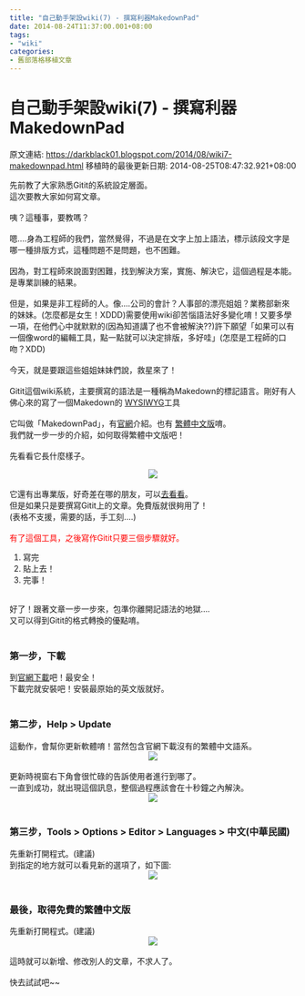 ```yaml
---
title: "自己動手架設wiki(7) - 撰寫利器MakedownPad"
date: 2014-08-24T11:37:00.001+08:00
tags: 
- "wiki"
categories:
- 舊部落格移植文章
---
```


# 自己動手架設wiki(7) - 撰寫利器MakedownPad

原文連結: https://darkblack01.blogspot.com/2014/08/wiki7-makedownpad.html
移植時的最後更新日期: 2014-08-25T08:47:32.921+08:00

先前教了大家熟悉Gitit的系統設定層面。<br />這次要教大家如何寫文章。<br /><br />咦？這種事，要教嗎？<br /><br />嗯....身為工程師的我們，當然覺得，不過是在文字上加上語法，標示該段文字是哪一種排版方式，這種問題不是問題，也不困難。<br /><br />因為，對工程師來說面對困難，找到解決方案，實施、解決它，這個過程是本能。是專業訓練的結果。<br /><br />但是，如果是非工程師的人。像....公司的會計？人事部的漂亮姐姐？業務部新來的妹妹。(怎麼都是女生！XDDD)需要使用wiki卻苦惱語法好多變化唷！又要多學一項，在他們心中就默默的(因為知道講了也不會被解決??)許下願望「如果可以有一個像word的編輯工具，點一點就可以決定排版，多好哇」(怎麼是工程師的口吻？XDD)<br /><br />今天，就是要跟這些姐姐妹妹們說，救星來了！<br /><br />Gitit這個wiki系統，主要撰寫的語法是一種稱為Makedown的標記語言。剛好有人佛心來的寫了一個Makedown的 <a href="http://zh.wikipedia.org/zh-tw/%E6%89%80%E8%A6%8B%E5%8D%B3%E6%89%80%E5%BE%97" target="_blank">WYSIWYG</a>工具<br /><br />它叫做「MakedownPad」，有<a href="http://markdownpad.com/" target="_blank">官網</a>介紹。也有&nbsp;<a href="http://blog.kkbruce.net/2014/03/markdownwindows-markdownpad-24.html#.U_lVA8WSzBs" target="_blank">繁體中文版</a>唷。<br />我們就一步一步的介紹，如何取得繁體中文版吧！<br /><br />先看看它長什麼樣子。<br /><div class="separator" style="clear: both; text-align: center;"><a href="http://markdownpad.com/img/markdownpad2.png" imageanchor="1" style="margin-left: 1em; margin-right: 1em;"><img border="0" src="http://markdownpad.com/img/markdownpad2.png" /></a></div><br />它還有出專業版，好奇差在哪的朋友，可以<a href="http://markdownpad.com/compare.html" target="_blank">去看看</a>。<br />但是如果只是要撰寫Gitit上的文章。免費版就很夠用了！<br />(表格不支援，需要的話，手工刻....)<br /><br /><span style="color: red;">有了這個工具，之後寫作Gitit只要三個步驟就好。</span><br /><ol><li>寫完</li><li>貼上去！</li><li>完事！</li></ol><br />好了！跟著文章一步一步來，包準你離開記語法的地獄....<br />又可以得到Gitit的格式轉換的優點唷。<br /><br /><h3>第一步，下載</h3>到<a href="http://markdownpad.com/download.html" target="_blank">官網下載</a>吧！最安全！<br />下載完就安裝吧！安裝最原始的英文版就好。<br /><br /><h3>第二步，Help &gt; Update</h3>這動作，會幫你更新軟體唷！當然包含官網下載沒有的繁體中文語系。<br /><div class="separator" style="clear: both; text-align: center;"><a href="http://3.bp.blogspot.com/-kPZRQZef0v4/U_lcYXdFnSI/AAAAAAAAHbQ/w-R1JjWgeGI/s1600/makedownpad_check_for_updates.png" imageanchor="1" style="margin-left: 1em; margin-right: 1em;"><img border="0" src="http://3.bp.blogspot.com/-kPZRQZef0v4/U_lcYXdFnSI/AAAAAAAAHbQ/w-R1JjWgeGI/s1600/makedownpad_check_for_updates.png" /></a></div><br />更新時視窗右下角會很忙碌的告訴使用者進行到哪了。<br />一直到成功，就出現這個訊息，整個過程應該會在十秒鐘之內解決。<br /><div class="separator" style="clear: both; text-align: center;"><a href="http://1.bp.blogspot.com/-1M4_GELx_Fo/U_lcYfOuCmI/AAAAAAAAHbM/5ldgBg56ISc/s1600/makedownpad_check_for_updates_OK.png" imageanchor="1" style="margin-left: 1em; margin-right: 1em;"><img border="0" src="http://1.bp.blogspot.com/-1M4_GELx_Fo/U_lcYfOuCmI/AAAAAAAAHbM/5ldgBg56ISc/s1600/makedownpad_check_for_updates_OK.png" /></a></div><br /><h3>第三步，Tools &gt; Options &gt; Editor &gt; Languages &gt; 中文(中華民國)</h3>先重新打開程式。(建議)<br />到指定的地方就可以看見新的選項了，如下圖:<br /><div class="separator" style="clear: both; text-align: center;"><a href="http://2.bp.blogspot.com/-zrvH_0SVPiA/U_lcZx1NTyI/AAAAAAAAHbc/R4s1NnuRP7w/s1600/makedownpad_operation_editior_Languages.png" imageanchor="1" style="margin-left: 1em; margin-right: 1em;"><img border="0" src="http://2.bp.blogspot.com/-zrvH_0SVPiA/U_lcZx1NTyI/AAAAAAAAHbc/R4s1NnuRP7w/s1600/makedownpad_operation_editior_Languages.png" /></a></div><br /><h3>最後，取得免費的繁體中文版</h3>先重新打開程式。(建議)<br /><div class="separator" style="clear: both; text-align: center;"><a href="http://1.bp.blogspot.com/-7PajxhD6rfc/U_lcbPO5oWI/AAAAAAAAHbk/2gevBrs5rLU/s1600/makedownpad_zhtw.png" imageanchor="1" style="margin-left: 1em; margin-right: 1em;"><img border="0" src="http://1.bp.blogspot.com/-7PajxhD6rfc/U_lcbPO5oWI/AAAAAAAAHbk/2gevBrs5rLU/s1600/makedownpad_zhtw.png" /></a></div><br />這時就可以新增、修改別人的文章，不求人了。<br /><br />快去試試吧~~

